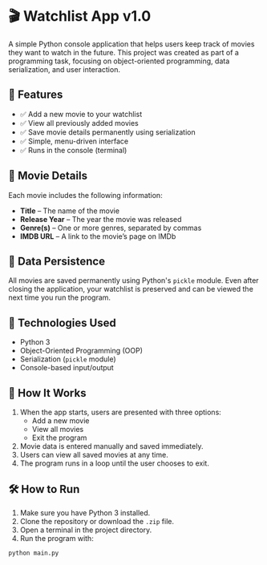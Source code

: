 # 🎬 Watchlist App v1.0

A simple Python console application that helps users keep track of movies they want to watch in the future. This project was created as part of a programming task, focusing on object-oriented programming, data serialization, and user interaction.

## 📌 Features

- ✅ Add a new movie to your watchlist  
- ✅ View all previously added movies  
- ✅ Save movie details permanently using serialization  
- ✅ Simple, menu-driven interface  
- ✅ Runs in the console (terminal)

## 🎥 Movie Details

Each movie includes the following information:

- **Title** – The name of the movie  
- **Release Year** – The year the movie was released  
- **Genre(s)** – One or more genres, separated by commas  
- **IMDB URL** – A link to the movie’s page on IMDb

## 💾 Data Persistence

All movies are saved permanently using Python's `pickle` module. Even after closing the application, your watchlist is preserved and can be viewed the next time you run the program.

## 🧠 Technologies Used

- Python 3
- Object-Oriented Programming (OOP)
- Serialization (`pickle` module)
- Console-based input/output

## 🚀 How It Works

1. When the app starts, users are presented with three options:
   - Add a new movie
   - View all movies
   - Exit the program
2. Movie data is entered manually and saved immediately.
3. Users can view all saved movies at any time.
4. The program runs in a loop until the user chooses to exit.

## 🛠 How to Run

1. Make sure you have Python 3 installed.
2. Clone the repository or download the `.zip` file.
3. Open a terminal in the project directory.
4. Run the program with:

```bash
python main.py
